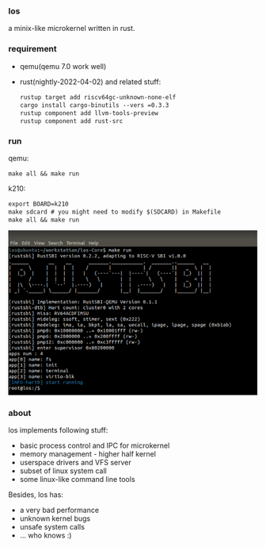 ### los

a minix-like microkernel written in rust.



### requirement

- qemu(qemu 7.0 work well)

- rust(nightly-2022-04-02) and related stuff:

  ```
  rustup target add riscv64gc-unknown-none-elf
  cargo install cargo-binutils --vers =0.3.3
  rustup component add llvm-tools-preview
  rustup component add rust-src
  ```



### run

qemu:

```shell
make all && make run
```

k210:

```shell
export BOARD=k210
make sdcard # you might need to modify $(SDCARD) in Makefile
make all && make run
```



![os-run](./os-run.png)



### about

los implements following stuff:

- basic process control and IPC for microkernel
- memory management - higher half kernel
- userspace drivers and VFS server
- subset of linux system call
- some linux-like command line tools

Besides, los has:

- a very bad performance
- unknown kernel bugs
- unsafe system calls
- … who knows :)

